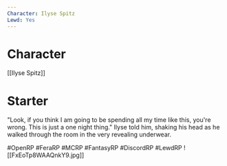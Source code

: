 ```yaml
---
Character: Ilyse Spitz
Lewd: Yes
---
```

# Character
[[Ilyse Spitz]]

# Starter
"Look, if you think I am going to be spending all my time like this, you're wrong. This is just a one night thing." Ilyse told him, shaking his head as he walked through the room in the very revealing underwear.

#OpenRP #FeraRP #MCRP #FantasyRP #DiscordRP #LewdRP
![[FxEoTp8WAAQnkY9.jpg]]